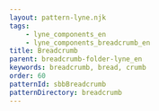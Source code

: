 ```yaml
---
layout: pattern-lyne.njk
tags: 
    - lyne_components_en
    - lyne_components_breadcrumb_en
title: Breadcrumb
parent: breadcrumb-folder-lyne_en
keywords: breadcrumb, bread, crumb
order: 60
patternId: sbbBreadcrumb
patternDirectory: breadcrumb
---
```

